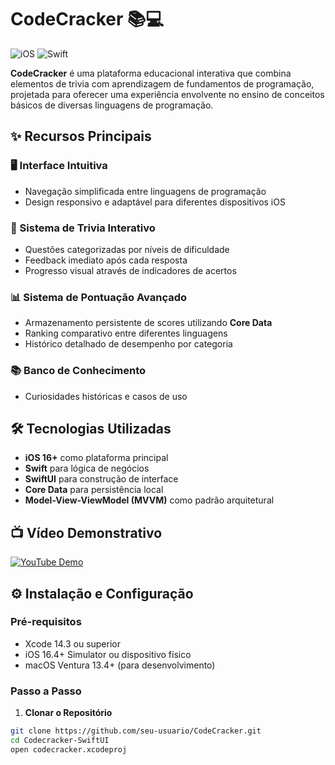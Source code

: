 # CodeCracker 📚💻

![iOS](https://img.shields.io/badge/iOS-16%2B-blue)
![Swift](https://img.shields.io/badge/Swift-5.8-orange)

**CodeCracker** é uma plataforma educacional interativa que combina elementos de trivia com aprendizagem de fundamentos de programação, projetada para oferecer uma experiência envolvente no ensino de conceitos básicos de diversas linguagens de programação.

## ✨ Recursos Principais

### 🖥 Interface Intuitiva
- Navegação simplificada entre linguagens de programação
- Design responsivo e adaptável para diferentes dispositivos iOS

### 🧠 Sistema de Trivia Interativo
- Questões categorizadas por níveis de dificuldade
- Feedback imediato após cada resposta
- Progresso visual através de indicadores de acertos

### 📊 Sistema de Pontuação Avançado
- Armazenamento persistente de scores utilizando **Core Data**
- Ranking comparativo entre diferentes linguagens
- Histórico detalhado de desempenho por categoria

### 📚 Banco de Conhecimento
- Curiosidades históricas e casos de uso

## 🛠 Tecnologias Utilizadas

- **iOS 16+** como plataforma principal
- **Swift** para lógica de negócios
- **SwiftUI** para construção de interface
- **Core Data** para persistência local
- **Model-View-ViewModel (MVVM)** como padrão arquitetural

## 📺 Vídeo Demonstrativo

<a href="https://youtu.be/CteMBizjayQ" target="_blank">
  <img src="https://img.shields.io/badge/Ver_Demo-FF0000?style=flat-square&logo=youtube&logoColor=white" alt="YouTube Demo">
</a>

## ⚙️ Instalação e Configuração

### Pré-requisitos
- Xcode 14.3 ou superior
- iOS 16.4+ Simulator ou dispositivo físico
- macOS Ventura 13.4+ (para desenvolvimento)

### Passo a Passo

1. **Clonar o Repositório**
```bash
git clone https://github.com/seu-usuario/CodeCracker.git
cd Codecracker-SwiftUI
open codecracker.xcodeproj
```
